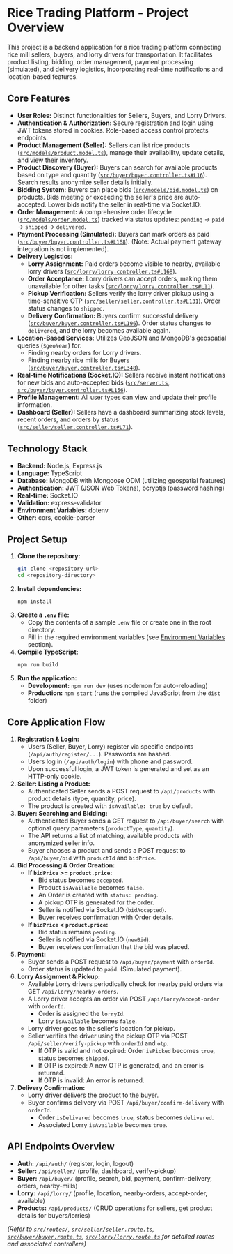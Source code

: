 # Rice Trading Platform - Project Overview

This project is a backend application for a rice trading platform connecting rice mill sellers, buyers, and lorry drivers for transportation. It facilitates product listing, bidding, order management, payment processing (simulated), and delivery logistics, incorporating real-time notifications and location-based features.

## Core Features

*   **User Roles:** Distinct functionalities for Sellers, Buyers, and Lorry Drivers.
*   **Authentication & Authorization:** Secure registration and login using JWT tokens stored in cookies. Role-based access control protects endpoints.
*   **Product Management (Seller):** Sellers can list rice products ([`src/models/product.model.ts`](src/models/product.model.ts)), manage their availability, update details, and view their inventory.
*   **Product Discovery (Buyer):** Buyers can search for available products based on type and quantity ([`src/buyer/buyer.controller.ts#L16`](src/buyer/buyer.controller.ts)). Search results anonymize seller details initially.
*   **Bidding System:** Buyers can place bids ([`src/models/bid.model.ts`](src/models/bid.model.ts)) on products. Bids meeting or exceeding the seller's price are auto-accepted. Lower bids notify the seller in real-time via Socket.IO.
*   **Order Management:** A comprehensive order lifecycle ([`src/models/order.model.ts`](src/models/order.model.ts)) tracked via status updates: `pending` -> `paid` -> `shipped` -> `delivered`.
*   **Payment Processing (Simulated):** Buyers can mark orders as paid ([`src/buyer/buyer.controller.ts#L168`](src/buyer/buyer.controller.ts)). (Note: Actual payment gateway integration is not implemented).
*   **Delivery Logistics:**
    *   **Lorry Assignment:** Paid orders become visible to nearby, available lorry drivers ([`src/lorry/lorry.controller.ts#L168`](src/lorry/lorry.controller.ts)).
    *   **Order Acceptance:** Lorry drivers can accept orders, making them unavailable for other tasks ([`src/lorry/lorry.controller.ts#L11`](src/lorry/lorry.controller.ts)).
    *   **Pickup Verification:** Sellers verify the lorry driver pickup using a time-sensitive OTP ([`src/seller/seller.controller.ts#L131`](src/seller/seller.controller.ts)). Order status changes to `shipped`.
    *   **Delivery Confirmation:** Buyers confirm successful delivery ([`src/buyer/buyer.controller.ts#L196`](src/buyer/buyer.controller.ts)). Order status changes to `delivered`, and the lorry becomes available again.
*   **Location-Based Services:** Utilizes GeoJSON and MongoDB's geospatial queries (`$geoNear`) for:
    *   Finding nearby orders for Lorry drivers.
    *   Finding nearby rice mills for Buyers ([`src/buyer/buyer.controller.ts#L348`](src/buyer/buyer.controller.ts)).
*   **Real-time Notifications (Socket.IO):** Sellers receive instant notifications for new bids and auto-accepted bids ([`src/server.ts`](src/server.ts), [`src/buyer/buyer.controller.ts#L156`](src/buyer/buyer.controller.ts)).
*   **Profile Management:** All user types can view and update their profile information.
*   **Dashboard (Seller):** Sellers have a dashboard summarizing stock levels, recent orders, and orders by status ([`src/seller/seller.controller.ts#L71`](src/seller/seller.controller.ts)).

## Technology Stack

*   **Backend:** Node.js, Express.js
*   **Language:** TypeScript
*   **Database:** MongoDB with Mongoose ODM (utilizing geospatial features)
*   **Authentication:** JWT (JSON Web Tokens), bcryptjs (password hashing)
*   **Real-time:** Socket.IO
*   **Validation:** express-validator
*   **Environment Variables:** dotenv
*   **Other:** cors, cookie-parser

## Project Setup

1.  **Clone the repository:**
    ```bash
    git clone <repository-url>
    cd <repository-directory>
    ```
2.  **Install dependencies:**
    ```bash
    npm install
    ```
3.  **Create a `.env` file:**
    *   Copy the contents of a sample `.env` file or create one in the root directory.
    *   Fill in the required environment variables (see [Environment Variables](#environment-variables) section).
4.  **Compile TypeScript:**
    ```bash
    npm run build
    ```
5.  **Run the application:**
    *   **Development:** `npm run dev` (uses nodemon for auto-reloading)
    *   **Production:** `npm start` (runs the compiled JavaScript from the `dist` folder)

## Core Application Flow

1.  **Registration & Login:**
    *   Users (Seller, Buyer, Lorry) register via specific endpoints (`/api/auth/register/...`). Passwords are hashed.
    *   Users log in (`/api/auth/login`) with phone and password.
    *   Upon successful login, a JWT token is generated and set as an HTTP-only cookie.
2.  **Seller: Listing a Product:**
    *   Authenticated Seller sends a POST request to `/api/products` with product details (type, quantity, price).
    *   The product is created with `isAvailable: true` by default.
3.  **Buyer: Searching and Bidding:**
    *   Authenticated Buyer sends a GET request to `/api/buyer/search` with optional query parameters (`productType`, `quantity`).
    *   The API returns a list of matching, available products with anonymized seller info.
    *   Buyer chooses a product and sends a POST request to `/api/buyer/bid` with `productId` and `bidPrice`.
4.  **Bid Processing & Order Creation:**
    *   **If `bidPrice` >= `product.price`:**
        *   Bid status becomes `accepted`.
        *   Product `isAvailable` becomes `false`.
        *   An Order is created with `status: pending`.
        *   A pickup OTP is generated for the order.
        *   Seller is notified via Socket.IO (`bidAccepted`).
        *   Buyer receives confirmation with Order details.
    *   **If `bidPrice` < `product.price`:**
        *   Bid status remains `pending`.
        *   Seller is notified via Socket.IO (`newBid`).
        *   Buyer receives confirmation that the bid was placed.
5.  **Payment:**
    *   Buyer sends a POST request to `/api/buyer/payment` with `orderId`.
    *   Order status is updated to `paid`. (Simulated payment).
6.  **Lorry Assignment & Pickup:**
    *   Available Lorry drivers periodically check for nearby paid orders via GET `/api/lorry/nearby-orders`.
    *   A Lorry driver accepts an order via POST `/api/lorry/accept-order` with `orderId`.
        *   Order is assigned the `lorryId`.
        *   Lorry `isAvailable` becomes `false`.
    *   Lorry driver goes to the seller's location for pickup.
    *   Seller verifies the driver using the pickup OTP via POST `/api/seller/verify-pickup` with `orderId` and `otp`.
        *   If OTP is valid and not expired: Order `isPicked` becomes `true`, status becomes `shipped`.
        *   If OTP is expired: A new OTP is generated, and an error is returned.
        *   If OTP is invalid: An error is returned.
7.  **Delivery Confirmation:**
    *   Lorry driver delivers the product to the buyer.
    *   Buyer confirms delivery via POST `/api/buyer/confirm-delivery` with `orderId`.
        *   Order `isDelivered` becomes `true`, status becomes `delivered`.
        *   Associated Lorry `isAvailable` becomes `true`.

## API Endpoints Overview

*   **Auth:** `/api/auth/` (register, login, logout)
*   **Seller:** `/api/seller/` (profile, dashboard, verify-pickup)
*   **Buyer:** `/api/buyer/` (profile, search, bid, payment, confirm-delivery, orders, nearby-mills)
*   **Lorry:** `/api/lorry/` (profile, location, nearby-orders, accept-order, available)
*   **Products:** `/api/products/` (CRUD operations for sellers, get product details for buyers/lorries)

*(Refer to [`src/routes/`](src/routes/), [`src/seller/seller.route.ts`](src/seller/seller.route.ts), [`src/buyer/buyer.route.ts`](src/buyer/buyer.route.ts), [`src/lorry/lorry.route.ts`](src/lorry/lorry.route.ts) for detailed routes and associated controllers)*


